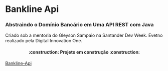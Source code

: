 # Bankline Api

### Abstraindo o Domínio Bancário em Uma API REST com Java

Criado sob a mentoria do Gleyson Sampaio na Santander Dev Week.
Evetno realizado pela Digital Innovation One.

<h4 align="center"> 
    :construction:  Projeto em construção  :construction:
</h4>

[Bankline-Api](https://carla-dio-bankline-api.herokuapp.com/swagger-ui/index.html)
